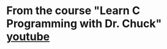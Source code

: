 # From the course "Learn C Programming with Dr. Chuck" [youtube](https://www.youtube.com/watch?v=j-_s8f5K30I)
